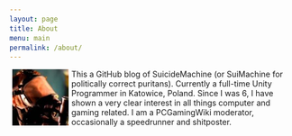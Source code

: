 ```yaml
---
layout: page
title: About
menu: main
permalink: /about/
---
```


<img align="left" src="/images/avatar.jpg" hspace="5px"> This a GitHub blog of SuicideMachine (or SuiMachine for politically correct puritans). Currently a full-time Unity Programmer in Katowice, Poland. Since I was 6, I have shown a very clear interest in all things computer and gaming related.
I am a PCGamingWiki moderator, occasionally a speedrunner and shitposter.
